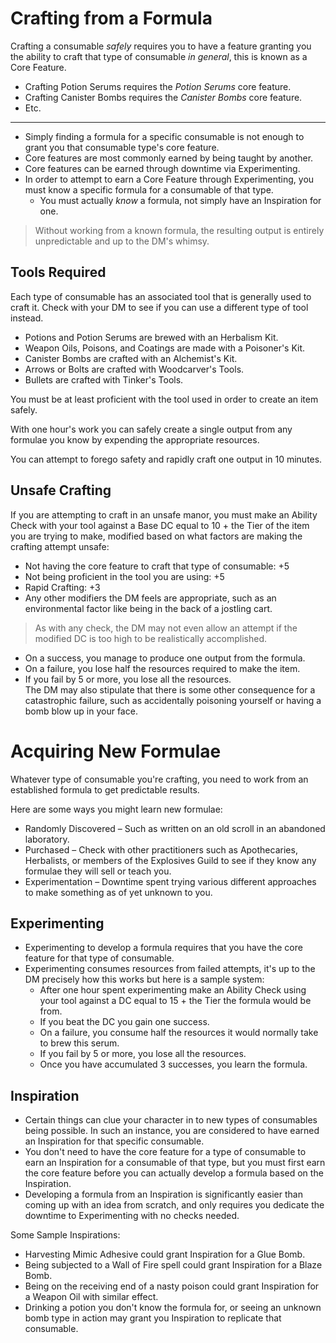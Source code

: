 ﻿# Crafting from a Formula
Crafting a consumable *safely* requires you to have a feature granting you the ability to craft that type of consumable *in general*, this is known as a Core Feature.
* Crafting Potion Serums requires the *Potion Serums* core feature.
* Crafting Canister Bombs requires the *Canister Bombs* core feature.
* Etc.
---
* Simply finding a formula for a specific consumable is not enough to grant you that consumable type's core feature.
* Core features are most commonly earned by being taught by another.
* Core features can be earned through downtime via Experimenting.
* In order to attempt to earn a Core Feature through Experimenting, you must know a specific formula for a consumable of that type.
	* You must actually *know* a formula, not simply have an Inspiration for one.

> Without working from a known formula, the resulting output is entirely unpredictable and up to the DM's whimsy.

## Tools Required
Each type of consumable has an associated tool that is generally used to craft it. Check with your DM to see if you can use a different type of tool instead.
* Potions and Potion Serums are brewed with an Herbalism Kit.
* Weapon Oils, Poisons, and Coatings are made with a Poisoner's Kit.
* Canister Bombs are crafted with an Alchemist's Kit.
* Arrows or Bolts are crafted with Woodcarver's Tools.
* Bullets are crafted with Tinker's Tools.

You must be at least proficient with the tool used in order to create an item safely.

With one hour's work you can safely create a single output from any formulae you know by expending the appropriate resources.

You can attempt to forego safety and rapidly craft one output in 10 minutes.

## Unsafe Crafting
If you are attempting to craft in an unsafe manor, you must make an Ability Check with your tool against a Base DC equal to 10 + the Tier of the item you are trying to make, modified based on what factors are making the crafting attempt unsafe:
* Not having the core feature to craft that type of consumable: +5
* Not being proficient in the tool you are using: +5
* Rapid Crafting: +3
* Any other modifiers the DM feels are appropriate, such as an environmental factor like being in the back of a jostling cart.
> As with any check, the DM may not even allow an attempt if the modified DC is too high to be realistically accomplished.
* On a success, you manage to produce one output from the formula.
* On a failure, you lose half the resources required to make the item.
* If you fail by 5 or more, you lose all the resources.  
The DM may also stipulate that there is some other consequence for a catastrophic failure, such as accidentally poisoning yourself or having a bomb blow up in your face.

# Acquiring New Formulae
Whatever type of consumable you're crafting, you need to work from an established formula to get predictable results.

Here are some ways you might learn new formulae:
* Randomly Discovered – Such as written on an old scroll in an abandoned laboratory.
* Purchased – Check with other practitioners such as Apothecaries, Herbalists, or members of the Explosives Guild to see if they know any formulae they will sell or teach you.
* Experimentation – Downtime spent trying various different approaches to make something as of yet unknown to you.
## Experimenting
* Experimenting to develop a formula requires that you have the core feature for that type of consumable.
* Experimenting consumes resources from failed attempts, it's up to the DM precisely how this works but here is a sample system:
	* After one hour spent experimenting make an Ability Check using your tool against a DC equal to 15 + the Tier the formula would be from.
	* If you beat the DC you gain one success.
	* On a failure, you consume half the resources it would normally take to brew this serum.
	* If you fail by 5 or more, you lose all the resources.
	* Once you have accumulated 3 successes, you learn the formula.
## Inspiration
* Certain things can clue your character in to new types of consumables being possible. In such an instance, you are considered to have earned an Inspiration for that specific consumable.
* You don't need to have the core feature for a type of consumable to earn an Inspiration for a consumable of that type, but you must first earn the core feature before you can actually develop a formula based on the Inspiration.
* Developing a formula from an Inspiration is significantly easier than coming up with an idea from scratch, and only requires you dedicate the downtime to Experimenting with no checks needed.

Some Sample Inspirations:
* Harvesting Mimic Adhesive could grant Inspiration for a Glue Bomb.
* Being subjected to a Wall of Fire spell could grant Inspiration for a Blaze Bomb.
* Being on the receiving end of a nasty poison could grant Inspiration for a Weapon Oil with similar effect.
* Drinking a potion you don't know the formula for, or seeing an unknown bomb type in action may grant you Inspiration to replicate that consumable.
